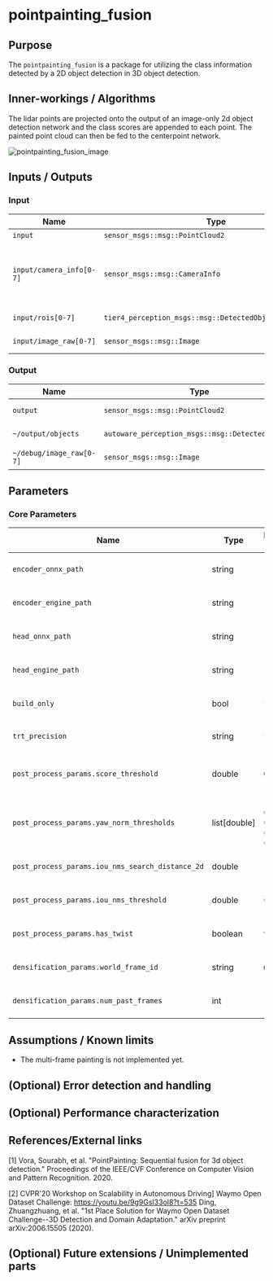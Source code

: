 # pointpainting_fusion

## Purpose

The `pointpainting_fusion` is a package for utilizing the class information detected by a 2D object detection in 3D object detection.

## Inner-workings / Algorithms

The lidar points are projected onto the output of an image-only 2d object detection network and the class scores are appended to each point. The painted point cloud can then be fed to the centerpoint network.

![pointpainting_fusion_image](./images/pointpainting_fusion.jpg)

## Inputs / Outputs

### Input

| Name                     | Type                                                     | Description                                               |
| ------------------------ | -------------------------------------------------------- | --------------------------------------------------------- |
| `input`                  | `sensor_msgs::msg::PointCloud2`                          | pointcloud                                                |
| `input/camera_info[0-7]` | `sensor_msgs::msg::CameraInfo`                           | camera information to project 3d points onto image planes |
| `input/rois[0-7]`        | `tier4_perception_msgs::msg::DetectedObjectsWithFeature` | ROIs from each image                                      |
| `input/image_raw[0-7]`   | `sensor_msgs::msg::Image`                                | images for visualization                                  |

### Output

| Name                     | Type                                             | Description              |
| ------------------------ | ------------------------------------------------ | ------------------------ |
| `output`                 | `sensor_msgs::msg::PointCloud2`                  | painted pointcloud       |
| `~/output/objects`       | `autoware_perception_msgs::msg::DetectedObjects` | detected objects         |
| `~/debug/image_raw[0-7]` | `sensor_msgs::msg::Image`                        | images for visualization |

## Parameters

### Core Parameters

| Name                                             | Type         | Default Value             | Description                                                 |
| ------------------------------------------------ | ------------ | ------------------------- | ----------------------------------------------------------- |
| `encoder_onnx_path`                              | string       | `""`                      | path to VoxelFeatureEncoder ONNX file                       |
| `encoder_engine_path`                            | string       | `""`                      | path to VoxelFeatureEncoder TensorRT Engine file            |
| `head_onnx_path`                                 | string       | `""`                      | path to DetectionHead ONNX file                             |
| `head_engine_path`                               | string       | `""`                      | path to DetectionHead TensorRT Engine file                  |
| `build_only`                                     | bool         | `false`                   | shutdown the node after TensorRT engine file is built       |
| `trt_precision`                                  | string       | `fp16`                    | TensorRT inference precision: `fp32` or `fp16`              |
| `post_process_params.score_threshold`            | double       | `0.4`                     | detected objects with score less than threshold are ignored |
| `post_process_params.yaw_norm_thresholds`        | list[double] | [0.3, 0.3, 0.3, 0.3, 0.0] | An array of distance threshold values of norm of yaw [rad]. |
| `post_process_params.iou_nms_search_distance_2d` | double       | 10.0                      | A maximum distance value to search the nearest objects.     |
| `post_process_params.iou_nms_threshold`          | double       | 0.1                       | A threshold value of NMS using IoU score.                   |
| `post_process_params.has_twist`                  | boolean      | false                     | Indicates whether the model outputs twist value.            |
| `densification_params.world_frame_id`            | string       | `map`                     | the world frame id to fuse multi-frame pointcloud           |
| `densification_params.num_past_frames`           | int          | `1`                       | the number of past frames to fuse with the current frame    |

## Assumptions / Known limits

- The multi-frame painting is not implemented yet.

## (Optional) Error detection and handling

<!-- Write how to detect errors and how to recover from them.

Example:
  This package can handle up to 20 obstacles. If more obstacles found, this node will give up and raise diagnostic errors.
-->

## (Optional) Performance characterization

<!-- Write performance information like complexity. If it wouldn't be the bottleneck, not necessary.

Example:
  ### Complexity

  This algorithm is O(N).

  ### Processing time

  ...
-->

## References/External links

<!-- cspell: ignore Vora, Sourabh -->

[1] Vora, Sourabh, et al. "PointPainting: Sequential fusion for 3d object detection." Proceedings of the IEEE/CVF Conference on Computer Vision and Pattern Recognition. 2020.

<!-- cspell: ignore Zhuangzhuang -->

[2] CVPR'20 Workshop on Scalability in Autonomous Driving] Waymo Open Dataset Challenge: <https://youtu.be/9g9GsI33ol8?t=535>
Ding, Zhuangzhuang, et al. "1st Place Solution for Waymo Open Dataset Challenge--3D Detection and Domain Adaptation." arXiv preprint arXiv:2006.15505 (2020).

## (Optional) Future extensions / Unimplemented parts

<!-- Write future extensions of this package.

Example:
  Currently, this package can't handle the chattering obstacles well. We plan to add some probabilistic filters in the perception layer to improve it.
  Also, there are some parameters that should be global(e.g. vehicle size, max steering, etc.). These will be refactored and defined as global parameters so that we can share the same parameters between different nodes.
-->
